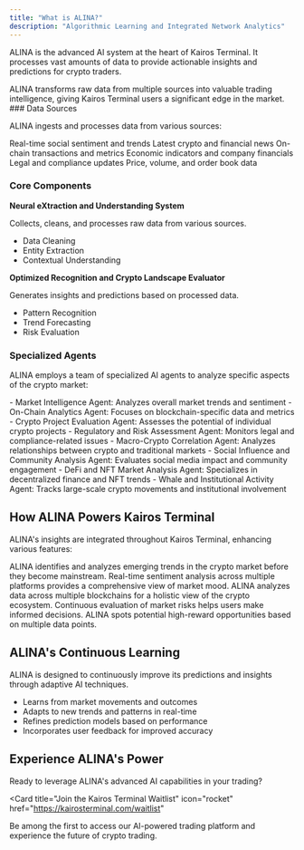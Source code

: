 ```yaml
---
title: "What is ALINA?"
description: "Algorithmic Learning and Integrated Network Analytics"
---
```


ALINA is the advanced AI system at the heart of Kairos Terminal. It processes vast amounts of data to provide actionable insights and predictions for crypto traders.

<Card title="ALINA's Core Function" icon="brain">
  ALINA transforms raw data from multiple sources into valuable trading intelligence, giving Kairos Terminal users a significant edge in the market.
</Card>
### Data Sources

ALINA ingests and processes data from various sources:

<CardGroup cols={3}>
  <Card title="Social Media" icon="hashtag">
    Real-time social sentiment and trends
  </Card>
  <Card title="News Articles" icon="newspaper">
    Latest crypto and financial news
  </Card>
  <Card title="Blockchain Data" icon="link">
    On-chain transactions and metrics
  </Card>
  <Card title="Financial Reports" icon="chart-line">
    Economic indicators and company financials
  </Card>
  <Card title="Regulatory Announcements" icon="gavel">
    Legal and compliance updates
  </Card>
  <Card title="Market Data" icon="chart-candlestick">
    Price, volume, and order book data
  </Card>
</CardGroup>

### Core Components

<CardGroup cols={2}>
  <Card title="NEXUS" icon="network-wired">
    <b>Neural eXtraction and Understanding System</b>
    <p>Collects, cleans, and processes raw data from various sources.</p>
    <ul>
      <li>Data Cleaning</li>
      <li>Entity Extraction</li>
      <li>Contextual Understanding</li>
    </ul>
  </Card>
  <Card title="ORACLE" icon="crystal-ball">
    <b>Optimized Recognition and Crypto Landscape Evaluator</b>
    <p>Generates insights and predictions based on processed data.</p>
    <ul>
      <li>Pattern Recognition</li>
      <li>Trend Forecasting</li>
      <li>Risk Evaluation</li>
    </ul>
  </Card>
</CardGroup>

### Specialized Agents

ALINA employs a team of specialized AI agents to analyze specific aspects of the crypto market:

<AccordionGroup>
  <Accordion title="Market Intelligence & On-Chain Analytics">
    - Market Intelligence Agent: Analyzes overall market trends and sentiment
    - On-Chain Analytics Agent: Focuses on blockchain-specific data and metrics
  </Accordion>
  <Accordion title="Project Evaluation & Risk Assessment">
    - Crypto Project Evaluation Agent: Assesses the potential of individual crypto projects
    - Regulatory and Risk Assessment Agent: Monitors legal and compliance-related issues
  </Accordion>
  <Accordion title="Macro Analysis & Social Influence">
    - Macro-Crypto Correlation Agent: Analyzes relationships between crypto and traditional markets
    - Social Influence and Community Analysis Agent: Evaluates social media impact and community engagement
  </Accordion>
  <Accordion title="Specialized Markets & Whale Activity">
    - DeFi and NFT Market Analysis Agent: Specializes in decentralized finance and NFT trends
    - Whale and Institutional Activity Agent: Tracks large-scale crypto movements and institutional involvement
  </Accordion>
</AccordionGroup>

## How ALINA Powers Kairos Terminal

ALINA's insights are integrated throughout Kairos Terminal, enhancing various features:

<Steps>
  <Step title="Emerging Trends">
    ALINA identifies and analyzes emerging trends in the crypto market before they become mainstream.
  </Step>
  <Step title="Sentiment Pulse">
    Real-time sentiment analysis across multiple platforms provides a comprehensive view of market mood.
  </Step>
  <Step title="Cross-chain Insights">
    ALINA analyzes data across multiple blockchains for a holistic view of the crypto ecosystem.
  </Step>
  <Step title="Risk Assessment">
    Continuous evaluation of market risks helps users make informed decisions.
  </Step>
  <Step title="Opportunity Identification">
    ALINA spots potential high-reward opportunities based on multiple data points.
  </Step>
</Steps>

## ALINA's Continuous Learning

<Note>
  ALINA is designed to continuously improve its predictions and insights through adaptive AI techniques.
</Note>

- Learns from market movements and outcomes
- Adapts to new trends and patterns in real-time
- Refines prediction models based on performance
- Incorporates user feedback for improved accuracy

## Experience ALINA's Power

Ready to leverage ALINA's advanced AI capabilities in your trading?

<Card
  title="Join the Kairos Terminal Waitlist"
  icon="rocket"
  href="https://kairosterminal.com/waitlist"
>
  Be among the first to access our AI-powered trading platform and experience the future of crypto trading.
</Card>